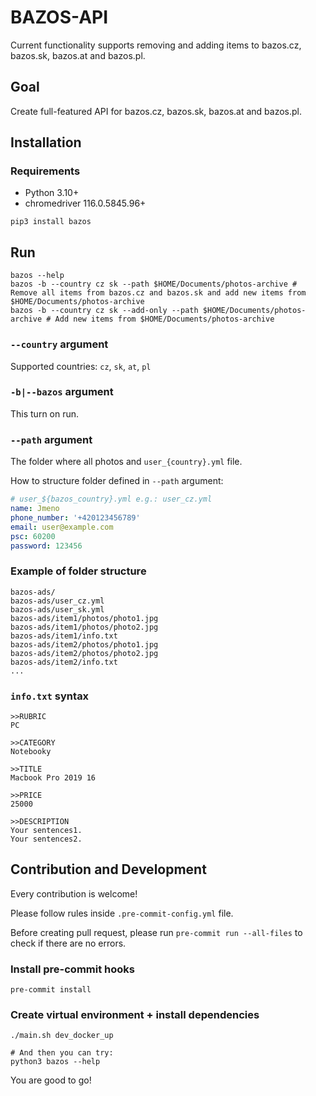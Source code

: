 # BAZOS-API

Current functionality supports removing and adding items to bazos.cz, bazos.sk, bazos.at and bazos.pl.

## Goal
Create full-featured API for bazos.cz, bazos.sk, bazos.at and bazos.pl.

## Installation
### Requirements
- Python 3.10+
- chromedriver 116.0.5845.96+

```shell
pip3 install bazos
```

## Run

```shell
bazos --help
bazos -b --country cz sk --path $HOME/Documents/photos-archive # Remove all items from bazos.cz and bazos.sk and add new items from $HOME/Documents/photos-archive
bazos -b --country cz sk --add-only --path $HOME/Documents/photos-archive # Add new items from $HOME/Documents/photos-archive
```

### `--country` argument
Supported countries: `cz`, `sk`, `at`, `pl`


### `-b|--bazos` argument
This turn on run.

### `--path` argument
The folder where all photos and `user_{country}.yml` file.

How to structure folder defined in `--path` argument:

```yml
# user_${bazos_country}.yml e.g.: user_cz.yml
name: Jmeno
phone_number: '+420123456789'
email: user@example.com
psc: 60200
password: 123456
```


### Example of folder structure

```shell
bazos-ads/
bazos-ads/user_cz.yml
bazos-ads/user_sk.yml
bazos-ads/item1/photos/photo1.jpg
bazos-ads/item1/photos/photo2.jpg
bazos-ads/item1/info.txt
bazos-ads/item2/photos/photo1.jpg
bazos-ads/item2/photos/photo2.jpg
bazos-ads/item2/info.txt
...
```

### `info.txt` syntax

```shell
>>RUBRIC
PC

>>CATEGORY
Notebooky

>>TITLE
Macbook Pro 2019 16

>>PRICE
25000

>>DESCRIPTION
Your sentences1.
Your sentences2.
```


## Contribution and Development

Every contribution is welcome!

Please follow rules inside `.pre-commit-config.yml` file.

Before creating pull request, please run `pre-commit run --all-files` to check if there are no errors.

### Install pre-commit hooks

```shell
pre-commit install
```

### Create virtual environment + install dependencies

```shell
./main.sh dev_docker_up

# And then you can try:
python3 bazos --help
```

You are good to go!
